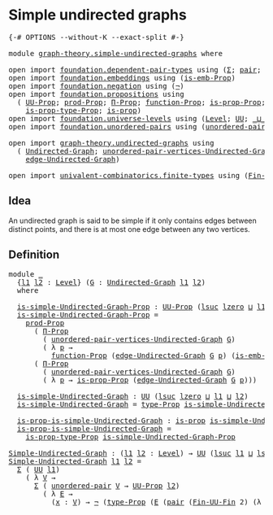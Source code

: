# Simple undirected graphs

<pre class="Agda"><a id="37" class="Symbol">{-#</a> <a id="41" class="Keyword">OPTIONS</a> <a id="49" class="Pragma">--without-K</a> <a id="61" class="Pragma">--exact-split</a> <a id="75" class="Symbol">#-}</a>

<a id="80" class="Keyword">module</a> <a id="87" href="graph-theory.simple-undirected-graphs.html" class="Module">graph-theory.simple-undirected-graphs</a> <a id="125" class="Keyword">where</a>

<a id="132" class="Keyword">open</a> <a id="137" class="Keyword">import</a> <a id="144" href="foundation.dependent-pair-types.html" class="Module">foundation.dependent-pair-types</a> <a id="176" class="Keyword">using</a> <a id="182" class="Symbol">(</a><a id="183" href="foundation-core.dependent-pair-types.html#502" class="Record">Σ</a><a id="184" class="Symbol">;</a> <a id="186" href="foundation-core.dependent-pair-types.html#575" class="InductiveConstructor">pair</a><a id="190" class="Symbol">;</a> <a id="192" href="foundation-core.dependent-pair-types.html#592" class="Field">pr1</a><a id="195" class="Symbol">;</a> <a id="197" href="foundation-core.dependent-pair-types.html#604" class="Field">pr2</a><a id="200" class="Symbol">)</a>
<a id="202" class="Keyword">open</a> <a id="207" class="Keyword">import</a> <a id="214" href="foundation.embeddings.html" class="Module">foundation.embeddings</a> <a id="236" class="Keyword">using</a> <a id="242" class="Symbol">(</a><a id="243" href="foundation.embeddings.html#1916" class="Function">is-emb-Prop</a><a id="254" class="Symbol">)</a>
<a id="256" class="Keyword">open</a> <a id="261" class="Keyword">import</a> <a id="268" href="foundation.negation.html" class="Module">foundation.negation</a> <a id="288" class="Keyword">using</a> <a id="294" class="Symbol">(</a><a id="295" href="foundation-core.negation.html#452" class="Function">¬</a><a id="296" class="Symbol">)</a>
<a id="298" class="Keyword">open</a> <a id="303" class="Keyword">import</a> <a id="310" href="foundation.propositions.html" class="Module">foundation.propositions</a> <a id="334" class="Keyword">using</a>
  <a id="342" class="Symbol">(</a> <a id="344" href="foundation-core.propositions.html#1380" class="Function">UU-Prop</a><a id="351" class="Symbol">;</a> <a id="353" href="foundation-core.propositions.html#5863" class="Function">prod-Prop</a><a id="362" class="Symbol">;</a> <a id="364" href="foundation-core.propositions.html#6683" class="Function">Π-Prop</a><a id="370" class="Symbol">;</a> <a id="372" href="foundation-core.propositions.html#8283" class="Function">function-Prop</a><a id="385" class="Symbol">;</a> <a id="387" href="foundation-core.propositions.html#11047" class="Function">is-prop-Prop</a><a id="399" class="Symbol">;</a> <a id="401" href="foundation-core.propositions.html#1482" class="Function">type-Prop</a><a id="410" class="Symbol">;</a>
    <a id="416" href="foundation-core.propositions.html#1549" class="Function">is-prop-type-Prop</a><a id="433" class="Symbol">;</a> <a id="435" href="foundation-core.propositions.html#1295" class="Function">is-prop</a><a id="442" class="Symbol">)</a>
<a id="444" class="Keyword">open</a> <a id="449" class="Keyword">import</a> <a id="456" href="foundation.universe-levels.html" class="Module">foundation.universe-levels</a> <a id="483" class="Keyword">using</a> <a id="489" class="Symbol">(</a><a id="490" href="Agda.Primitive.html#597" class="Postulate">Level</a><a id="495" class="Symbol">;</a> <a id="497" href="foundation-core.universe-levels.html#222" class="Primitive">UU</a><a id="499" class="Symbol">;</a> <a id="501" href="Agda.Primitive.html#810" class="Primitive Operator">_⊔_</a><a id="504" class="Symbol">;</a> <a id="506" href="Agda.Primitive.html#780" class="Primitive">lsuc</a><a id="510" class="Symbol">;</a> <a id="512" href="Agda.Primitive.html#764" class="Primitive">lzero</a><a id="517" class="Symbol">)</a>
<a id="519" class="Keyword">open</a> <a id="524" class="Keyword">import</a> <a id="531" href="foundation.unordered-pairs.html" class="Module">foundation.unordered-pairs</a> <a id="558" class="Keyword">using</a> <a id="564" class="Symbol">(</a><a id="565" href="foundation.unordered-pairs.html#2381" class="Function">unordered-pair</a><a id="579" class="Symbol">)</a>

<a id="582" class="Keyword">open</a> <a id="587" class="Keyword">import</a> <a id="594" href="graph-theory.undirected-graphs.html" class="Module">graph-theory.undirected-graphs</a> <a id="625" class="Keyword">using</a>
  <a id="633" class="Symbol">(</a> <a id="635" href="graph-theory.undirected-graphs.html#785" class="Function">Undirected-Graph</a><a id="651" class="Symbol">;</a> <a id="653" href="graph-theory.undirected-graphs.html#1050" class="Function">unordered-pair-vertices-Undirected-Graph</a><a id="693" class="Symbol">;</a>
    <a id="699" href="graph-theory.undirected-graphs.html#1205" class="Function">edge-Undirected-Graph</a><a id="720" class="Symbol">)</a>

<a id="723" class="Keyword">open</a> <a id="728" class="Keyword">import</a> <a id="735" href="univalent-combinatorics.finite-types.html" class="Module">univalent-combinatorics.finite-types</a> <a id="772" class="Keyword">using</a> <a id="778" class="Symbol">(</a><a id="779" href="univalent-combinatorics.finite-types.html#9638" class="Function">Fin-UU-Fin</a><a id="789" class="Symbol">)</a>
</pre>
## Idea

An undirected graph is said to be simple if it only contains edges between distinct points, and there is at most one edge between any two vertices.

## Definition

<pre class="Agda"><a id="977" class="Keyword">module</a> <a id="984" href="graph-theory.simple-undirected-graphs.html#984" class="Module">_</a>
  <a id="988" class="Symbol">{</a><a id="989" href="graph-theory.simple-undirected-graphs.html#989" class="Bound">l1</a> <a id="992" href="graph-theory.simple-undirected-graphs.html#992" class="Bound">l2</a> <a id="995" class="Symbol">:</a> <a id="997" href="Agda.Primitive.html#597" class="Postulate">Level</a><a id="1002" class="Symbol">}</a> <a id="1004" class="Symbol">(</a><a id="1005" href="graph-theory.simple-undirected-graphs.html#1005" class="Bound">G</a> <a id="1007" class="Symbol">:</a> <a id="1009" href="graph-theory.undirected-graphs.html#785" class="Function">Undirected-Graph</a> <a id="1026" href="graph-theory.simple-undirected-graphs.html#989" class="Bound">l1</a> <a id="1029" href="graph-theory.simple-undirected-graphs.html#992" class="Bound">l2</a><a id="1031" class="Symbol">)</a>
  <a id="1035" class="Keyword">where</a>

  <a id="1044" href="graph-theory.simple-undirected-graphs.html#1044" class="Function">is-simple-Undirected-Graph-Prop</a> <a id="1076" class="Symbol">:</a> <a id="1078" href="foundation-core.propositions.html#1380" class="Function">UU-Prop</a> <a id="1086" class="Symbol">(</a><a id="1087" href="Agda.Primitive.html#780" class="Primitive">lsuc</a> <a id="1092" href="Agda.Primitive.html#764" class="Primitive">lzero</a> <a id="1098" href="Agda.Primitive.html#810" class="Primitive Operator">⊔</a> <a id="1100" href="graph-theory.simple-undirected-graphs.html#989" class="Bound">l1</a> <a id="1103" href="Agda.Primitive.html#810" class="Primitive Operator">⊔</a> <a id="1105" href="graph-theory.simple-undirected-graphs.html#992" class="Bound">l2</a><a id="1107" class="Symbol">)</a>
  <a id="1111" href="graph-theory.simple-undirected-graphs.html#1044" class="Function">is-simple-Undirected-Graph-Prop</a> <a id="1143" class="Symbol">=</a>
    <a id="1149" href="foundation-core.propositions.html#5863" class="Function">prod-Prop</a>
      <a id="1165" class="Symbol">(</a> <a id="1167" href="foundation-core.propositions.html#6683" class="Function">Π-Prop</a>
        <a id="1182" class="Symbol">(</a> <a id="1184" href="graph-theory.undirected-graphs.html#1050" class="Function">unordered-pair-vertices-Undirected-Graph</a> <a id="1225" href="graph-theory.simple-undirected-graphs.html#1005" class="Bound">G</a><a id="1226" class="Symbol">)</a>
        <a id="1236" class="Symbol">(</a> <a id="1238" class="Symbol">λ</a> <a id="1240" href="graph-theory.simple-undirected-graphs.html#1240" class="Bound">p</a> <a id="1242" class="Symbol">→</a>
          <a id="1254" href="foundation-core.propositions.html#8283" class="Function">function-Prop</a> <a id="1268" class="Symbol">(</a><a id="1269" href="graph-theory.undirected-graphs.html#1205" class="Function">edge-Undirected-Graph</a> <a id="1291" href="graph-theory.simple-undirected-graphs.html#1005" class="Bound">G</a> <a id="1293" href="graph-theory.simple-undirected-graphs.html#1240" class="Bound">p</a><a id="1294" class="Symbol">)</a> <a id="1296" class="Symbol">(</a><a id="1297" href="foundation.embeddings.html#1916" class="Function">is-emb-Prop</a> <a id="1309" class="Symbol">(</a><a id="1310" href="foundation-core.dependent-pair-types.html#604" class="Field">pr2</a> <a id="1314" href="graph-theory.simple-undirected-graphs.html#1240" class="Bound">p</a><a id="1315" class="Symbol">))))</a>
      <a id="1326" class="Symbol">(</a> <a id="1328" href="foundation-core.propositions.html#6683" class="Function">Π-Prop</a>
        <a id="1343" class="Symbol">(</a> <a id="1345" href="graph-theory.undirected-graphs.html#1050" class="Function">unordered-pair-vertices-Undirected-Graph</a> <a id="1386" href="graph-theory.simple-undirected-graphs.html#1005" class="Bound">G</a><a id="1387" class="Symbol">)</a>
        <a id="1397" class="Symbol">(</a> <a id="1399" class="Symbol">λ</a> <a id="1401" href="graph-theory.simple-undirected-graphs.html#1401" class="Bound">p</a> <a id="1403" class="Symbol">→</a> <a id="1405" href="foundation-core.propositions.html#11047" class="Function">is-prop-Prop</a> <a id="1418" class="Symbol">(</a><a id="1419" href="graph-theory.undirected-graphs.html#1205" class="Function">edge-Undirected-Graph</a> <a id="1441" href="graph-theory.simple-undirected-graphs.html#1005" class="Bound">G</a> <a id="1443" href="graph-theory.simple-undirected-graphs.html#1401" class="Bound">p</a><a id="1444" class="Symbol">)))</a>

  <a id="1451" href="graph-theory.simple-undirected-graphs.html#1451" class="Function">is-simple-Undirected-Graph</a> <a id="1478" class="Symbol">:</a> <a id="1480" href="foundation-core.universe-levels.html#222" class="Primitive">UU</a> <a id="1483" class="Symbol">(</a><a id="1484" href="Agda.Primitive.html#780" class="Primitive">lsuc</a> <a id="1489" href="Agda.Primitive.html#764" class="Primitive">lzero</a> <a id="1495" href="Agda.Primitive.html#810" class="Primitive Operator">⊔</a> <a id="1497" href="graph-theory.simple-undirected-graphs.html#989" class="Bound">l1</a> <a id="1500" href="Agda.Primitive.html#810" class="Primitive Operator">⊔</a> <a id="1502" href="graph-theory.simple-undirected-graphs.html#992" class="Bound">l2</a><a id="1504" class="Symbol">)</a>
  <a id="1508" href="graph-theory.simple-undirected-graphs.html#1451" class="Function">is-simple-Undirected-Graph</a> <a id="1535" class="Symbol">=</a> <a id="1537" href="foundation-core.propositions.html#1482" class="Function">type-Prop</a> <a id="1547" href="graph-theory.simple-undirected-graphs.html#1044" class="Function">is-simple-Undirected-Graph-Prop</a>

  <a id="1582" href="graph-theory.simple-undirected-graphs.html#1582" class="Function">is-prop-is-simple-Undirected-Graph</a> <a id="1617" class="Symbol">:</a> <a id="1619" href="foundation-core.propositions.html#1295" class="Function">is-prop</a> <a id="1627" href="graph-theory.simple-undirected-graphs.html#1451" class="Function">is-simple-Undirected-Graph</a>
  <a id="1656" href="graph-theory.simple-undirected-graphs.html#1582" class="Function">is-prop-is-simple-Undirected-Graph</a> <a id="1691" class="Symbol">=</a>
    <a id="1697" href="foundation-core.propositions.html#1549" class="Function">is-prop-type-Prop</a> <a id="1715" href="graph-theory.simple-undirected-graphs.html#1044" class="Function">is-simple-Undirected-Graph-Prop</a>

<a id="Simple-Undirected-Graph"></a><a id="1748" href="graph-theory.simple-undirected-graphs.html#1748" class="Function">Simple-Undirected-Graph</a> <a id="1772" class="Symbol">:</a> <a id="1774" class="Symbol">(</a><a id="1775" href="graph-theory.simple-undirected-graphs.html#1775" class="Bound">l1</a> <a id="1778" href="graph-theory.simple-undirected-graphs.html#1778" class="Bound">l2</a> <a id="1781" class="Symbol">:</a> <a id="1783" href="Agda.Primitive.html#597" class="Postulate">Level</a><a id="1788" class="Symbol">)</a> <a id="1790" class="Symbol">→</a> <a id="1792" href="foundation-core.universe-levels.html#222" class="Primitive">UU</a> <a id="1795" class="Symbol">(</a><a id="1796" href="Agda.Primitive.html#780" class="Primitive">lsuc</a> <a id="1801" href="graph-theory.simple-undirected-graphs.html#1775" class="Bound">l1</a> <a id="1804" href="Agda.Primitive.html#810" class="Primitive Operator">⊔</a> <a id="1806" href="Agda.Primitive.html#780" class="Primitive">lsuc</a> <a id="1811" href="graph-theory.simple-undirected-graphs.html#1778" class="Bound">l2</a><a id="1813" class="Symbol">)</a>
<a id="1815" href="graph-theory.simple-undirected-graphs.html#1748" class="Function">Simple-Undirected-Graph</a> <a id="1839" href="graph-theory.simple-undirected-graphs.html#1839" class="Bound">l1</a> <a id="1842" href="graph-theory.simple-undirected-graphs.html#1842" class="Bound">l2</a> <a id="1845" class="Symbol">=</a>
  <a id="1849" href="foundation-core.dependent-pair-types.html#502" class="Record">Σ</a> <a id="1851" class="Symbol">(</a> <a id="1853" href="foundation-core.universe-levels.html#222" class="Primitive">UU</a> <a id="1856" href="graph-theory.simple-undirected-graphs.html#1839" class="Bound">l1</a><a id="1858" class="Symbol">)</a>
    <a id="1864" class="Symbol">(</a> <a id="1866" class="Symbol">λ</a> <a id="1868" href="graph-theory.simple-undirected-graphs.html#1868" class="Bound">V</a> <a id="1870" class="Symbol">→</a>
      <a id="1878" href="foundation-core.dependent-pair-types.html#502" class="Record">Σ</a> <a id="1880" class="Symbol">(</a> <a id="1882" href="foundation.unordered-pairs.html#2381" class="Function">unordered-pair</a> <a id="1897" href="graph-theory.simple-undirected-graphs.html#1868" class="Bound">V</a> <a id="1899" class="Symbol">→</a> <a id="1901" href="foundation-core.propositions.html#1380" class="Function">UU-Prop</a> <a id="1909" href="graph-theory.simple-undirected-graphs.html#1842" class="Bound">l2</a><a id="1911" class="Symbol">)</a>
        <a id="1921" class="Symbol">(</a> <a id="1923" class="Symbol">λ</a> <a id="1925" href="graph-theory.simple-undirected-graphs.html#1925" class="Bound">E</a> <a id="1927" class="Symbol">→</a>
          <a id="1939" class="Symbol">(</a><a id="1940" href="graph-theory.simple-undirected-graphs.html#1940" class="Bound">x</a> <a id="1942" class="Symbol">:</a> <a id="1944" href="graph-theory.simple-undirected-graphs.html#1868" class="Bound">V</a><a id="1945" class="Symbol">)</a> <a id="1947" class="Symbol">→</a> <a id="1949" href="foundation-core.negation.html#452" class="Function">¬</a> <a id="1951" class="Symbol">(</a><a id="1952" href="foundation-core.propositions.html#1482" class="Function">type-Prop</a> <a id="1962" class="Symbol">(</a><a id="1963" href="graph-theory.simple-undirected-graphs.html#1925" class="Bound">E</a> <a id="1965" class="Symbol">(</a><a id="1966" href="foundation-core.dependent-pair-types.html#575" class="InductiveConstructor">pair</a> <a id="1971" class="Symbol">(</a><a id="1972" href="univalent-combinatorics.finite-types.html#9638" class="Function">Fin-UU-Fin</a> <a id="1983" class="Number">2</a><a id="1984" class="Symbol">)</a> <a id="1986" class="Symbol">(λ</a> <a id="1989" href="graph-theory.simple-undirected-graphs.html#1989" class="Bound">y</a> <a id="1991" class="Symbol">→</a> <a id="1993" href="graph-theory.simple-undirected-graphs.html#1940" class="Bound">x</a><a id="1994" class="Symbol">))))))</a>
</pre>